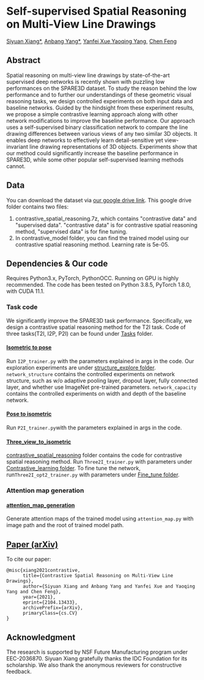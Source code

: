 # Self-supervised Spatial Reasoning on Multi-View Line Drawings

[Siyuan Xiang*](), [Anbang Yang*](https://github.com/endeleze), [Yanfei Xue](),[Yaoqing Yang](), [Chen Feng](https://scholar.google.com/citations?user=YeG8ZM0AAAAJ)

## Abstract
Spatial reasoning on multi-view line drawings by state-of-the-art supervised deep networks is recently shown with puzzling low performances on the SPARE3D dataset. To study the reason behind the low performance and to further our understandings of these geometric visual reasoning tasks, we design controlled experiments on both input data and baseline networks.
Guided by the hindsight from these experiment results, we propose a simple contrastive learning approach along with other network modifications to improve the baseline performance. 
Our approach uses a self-supervised binary classification network to compare the line drawing differences between various views of any two similar 3D objects.
It enables deep networks to effectively learn detail-sensitive yet view-invariant line drawing representations of 3D objects. 
Experiments show that our method could significantly increase the baseline performance in SPARE3D, while some other popular self-supervised learning methods cannot.

## Data
You can download the dataset via [our google drive link](https://drive.google.com/drive/u/0/folders/1yPu3pa57eCm2iRx6AwWnp_IZK9r_RAxY). This google drive folder contains two files:
1. contrastive_spatial_reasoning.7z, which contains "contrastive data" and "supervised data". "contrastive data" is for contrastive spatial reasoning method, "supervised data" is for fine tuning.
2. In contrastive_model folder, you can find the trained model using our contrastive spatial reasoning method. Learning rate is 5e-05.

## Dependencies & Our code 
Requires Python3.x, PyTorch, PythonOCC. Running on GPU is highly recommended. The code has been tested on Python 3.8.5, PyTorch 1.8.0, with CUDA 11.1.

### Task code
We significantly improve the SPARE3D task performance. Specifically, we design a contrastive spatial reasoning method for the T2I task.
Code of three tasks(T2I, I2P, P2I) can be found under [Tasks](https://github.com/ai4ce/Contrastive-SPARE3D/tree/main/Tasks) folder.
#### [Isometric to pose](https://github.com/ai4ce/Contrastive-SPARE3D/tree/main/Tasks/Isometric_to_pose)
Run ```I2P_trainer.py``` with the parameters explained in args in the code. Our exploration experiments are under [structure_explore folder](https://github.com/ai4ce/Contrastive-SPARE3D/tree/main/Tasks/Isometric_to_pose/Structure_explore). ```network_structure``` contains the controlled experiments on network structure, such as w/o adaptive pooling layer, dropout layer, fully connected layer, and whether use ImageNet pre-trained parameters. ```network_capacity``` contains the controlled experiments on width and depth of the baseline network.
#### [Pose to isometric](https://github.com/ai4ce/Contrastive-SPARE3D/tree/main/Tasks/Pose_to_isometric)
Run ```P2I_trainer.py```with the parameters explained in args in the code.
#### [Three_view_to_isometric](https://github.com/ai4ce/Contrastive-SPARE3D/tree/main/Tasks/Three_view_to_isometric)
[contrastive_spatial_reasoning](https://github.com/ai4ce/Contrastive-SPARE3D/tree/main/Tasks/Three_view_to_isometric/contrastive_spatial_reasoning) folder contains the code for contrastive spatial reasoning method. Run ```Three2I_trainer.py``` with parameters under [Contrastive_learning folder](https://github.com/ai4ce/Contrastive-SPARE3D/tree/main/Tasks/Three_view_to_isometric/Ours/Contrastive_learning). To fine tune the network, run```Three2I_opt2_trainer.py``` with parameters under [Fine_tune folder](https://github.com/ai4ce/Contrastive-SPARE3D/tree/main/Tasks/Three_view_to_isometric/Ours/Fine_tune).

### Attention map generation
#### [attention_map_generation](https://github.com/ai4ce/Contrastive-SPARE3D/tree/main/Data_generation/Attention_Map)
Generate attention maps of the trained model using ```attention_map.py``` with image path and the root of trained model path.
## [Paper (arXiv)](https://arxiv.org/abs/2104.13433)
To cite our paper:
```
@misc{xiang2021contrastive,
      title={Contrastive Spatial Reasoning on Multi-View Line Drawings}, 
      author={Siyuan Xiang and Anbang Yang and Yanfei Xue and Yaoqing Yang and Chen Feng},
      year={2021},
      eprint={2104.13433},
      archivePrefix={arXiv},
      primaryClass={cs.CV}
}

```

## Acknowledgment
The research is supported by NSF Future Manufacturing program under EEC-2036870. Siyuan Xiang gratefully thanks the IDC Foundation for its scholarship. We also thank the anonymous reviewers for constructive feedback.
